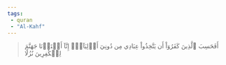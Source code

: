 ```yaml
---
tags: 
 - quran 
 - "Al-Kahf"
---
```


> أَفَحَسِبَ ٱلَّذِينَ كَفَرُوٓاْ أَن يَتَّخِذُواْ عِبَادِي مِن دُونِيٓ أَوۡلِيَآءَۚ إِنَّآ أَعۡتَدۡنَا جَهَنَّمَ لِلۡكَٰفِرِينَ نُزُلٗا
